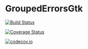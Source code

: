 # GroupedErrorsGtk

[![Build Status](https://travis-ci.org/piever/GroupedErrorsGtk.jl.svg?branch=master)](https://travis-ci.org/piever/GroupedErrorsGtk.jl)

[![Coverage Status](https://coveralls.io/repos/piever/GroupedErrorsGtk.jl/badge.svg?branch=master&service=github)](https://coveralls.io/github/piever/GroupedErrorsGtk.jl?branch=master)

[![codecov.io](http://codecov.io/github/piever/GroupedErrorsGtk.jl/coverage.svg?branch=master)](http://codecov.io/github/piever/GroupedErrorsGtk.jl?branch=master)
